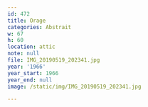 ```yaml
---
id: 472
title: Orage
categories: Abstrait
w: 67
h: 60
location: attic
note: null
file: IMG_20190519_202341.jpg
year: '1966'
year_start: 1966
year_end: null
image: /static/img/IMG_20190519_202341.jpg

---
```

